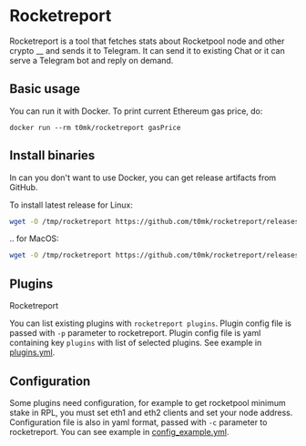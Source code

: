 # Rocketreport

Rocketreport is a tool that fetches stats about Rocketpool node and other crypto __ and sends it to Telegram. It can 
send it to existing Chat or it can serve a Telegram bot and reply on demand.

## Basic usage

You can run it with Docker. To print current Ethereum gas price, do:

```
docker run --rm t0mk/rocketreport gasPrice
```

## Install binaries

In can you don't want to use Docker, you can get release artifacts from GitHub.

To install latest release for Linux:

```sh
wget -O /tmp/rocketreport https://github.com/t0mk/rocketreport/releases/latest/download/rocketreport-linux-amd64 && chmod +x /tmp/rocketreport && sudo cp /tmp/rocketreport /usr/local/bin/
```

.. for MacOS:

```sh
wget -O /tmp/rocketreport https://github.com/t0mk/rocketreport/releases/latest/download/rocketreport-darwin-amd64 && chmod +x /tmp/rocketreport && sudo cp /tmp/rocketreport /usr/local/bin/
```

## Plugins

Rocketreport 

You can list existing plugins with `rocketreport plugins`. Plugin config file is passed with `-p` parameter to rocketreport. Plugin config file is yaml containing key `plugins` with list of selected plugins. See example in [plugins.yml](plugins.yml).

## Configuration

Some plugins need configuration, for example to get rocketpool minimum stake in RPL, you must set eth1 and eth2 clients and set your node address. Configuration file is also in yaml format, passed with `-c` parameter to rocketreport. You can see example in [config_example.yml](config_example.yml).